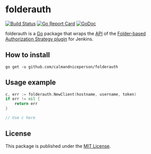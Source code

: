 # folderauth

[![Build Status](https://travis-ci.org/calmandniceperson/folderauth.svg?branch=master)](https://travis-ci.org/calmandniceperson/folderauth) [![Go Report Card](https://goreportcard.com/badge/github.com/calmandniceperson/folderauth)](https://goreportcard.com/report/github.com/calmandniceperson/folderauth) [![GoDoc](https://godoc.org/github.com/calmandniceperson/folderauth?status.svg)](https://godoc.org/github.com/calmandniceperson/folderauth)

folderauth is a [Go](https://golang.org) package that wraps the [API](https://github.com/jenkinsci/folder-auth-plugin/blob/master/docs/rest-api.adoc) of the [Folder-based Authorization Strategy plugin](https://plugins.jenkins.io/folder-auth/) for Jenkins.

## How to install

`go get -u github.com/calmandniceperson/folderauth`

## Usage example

```go
c, err := folderauth.NewClient(hostname, username, token)
if err != nil {
    return err
}

// Use c here
```

## License

This package is published under the [MIT License](https://opensource.org/licenses/MIT).